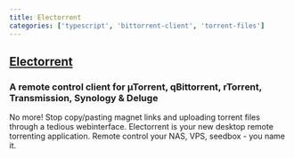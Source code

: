 ```yaml
---
title: Electorrent
categories: ['typescript', 'bittorrent-client', 'torrent-files']
---
```

## [Electorrent](https://github.com/tympanix/Electorrent)

### A remote control client for µTorrent, qBittorrent, rTorrent, Transmission, Synology & Deluge

No more! Stop copy/pasting magnet links and uploading torrent files through a tedious webinterface. Electorrent is your new desktop remote torrenting application. Remote control your NAS, VPS, seedbox - you name it.
